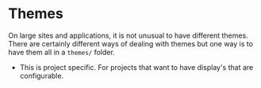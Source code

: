 # Themes

On large sites and applications, it is not unusual to have different themes. There are certainly different ways of dealing with themes but one way is to have them all in a `themes/` folder.

* This is project specific. For projects that want to have display's that are configurable.
